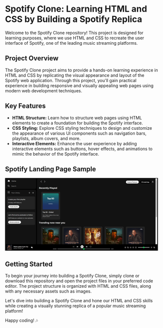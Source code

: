 # Spotify Clone: Learning HTML and CSS by Building a Spotify Replica

Welcome to the Spotify Clone repository! This project is designed for learning purposes, where we use HTML and CSS to recreate the user interface of Spotify, one of the leading music streaming platforms.

## Project Overview

The Spotify Clone project aims to provide a hands-on learning experience in HTML and CSS by replicating the visual appearance and layout of the Spotify web application. Through this project, you'll gain practical experience in building responsive and visually appealing web pages using modern web development techniques.

## Key Features

- **HTML Structure:** Learn how to structure web pages using HTML elements to create a foundation for building the Spotify interface.
- **CSS Styling:** Explore CSS styling techniques to design and customize the appearance of various UI components such as navigation bars, playlists, album covers, and more.
- **Interactive Elements:** Enhance the user experience by adding interactive elements such as buttons, hover effects, and animations to mimic the behavior of the Spotify interface.

## Spotify Landing Page Sample
![Spotify Img](./assets/image.png)


## Getting Started

To begin your journey into building a Spotify Clone, simply clone or download this repository and open the project files in your preferred code editor. The project structure is organized with HTML and CSS files, along with any necessary assets such as images.

Let's dive into building a Spotify Clone and hone our HTML and CSS skills while creating a visually stunning replica of a popular music streaming platform!

Happy coding! 🎶